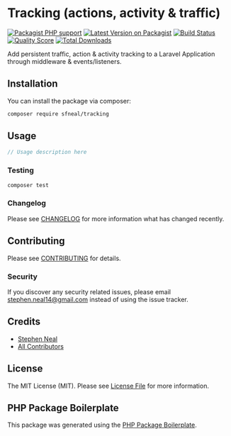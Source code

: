# Tracking (actions, activity & traffic)

[![Packagist PHP support](https://img.shields.io/packagist/php-v/sfneal/tracking)](https://packagist.org/packages/sfneal/tracking)
[![Latest Version on Packagist](https://img.shields.io/packagist/v/sfneal/tracking.svg?style=flat-square)](https://packagist.org/packages/sfneal/tracking)
[![Build Status](https://travis-ci.com/sfneal/tracking.svg?branch=master&style=flat-square)](https://travis-ci.com/sfneal/tracking)
[![Quality Score](https://img.shields.io/scrutinizer/g/sfneal/tracking.svg?style=flat-square)](https://scrutinizer-ci.com/g/sfneal/tracking)
[![Total Downloads](https://img.shields.io/packagist/dt/sfneal/tracking.svg?style=flat-square)](https://packagist.org/packages/sfneal/tracking)

Add persistent traffic, action & activity tracking to a Laravel Application through middleware & events/listeners.

## Installation

You can install the package via composer:

```bash
composer require sfneal/tracking
```

## Usage

``` php
// Usage description here
```

### Testing

``` bash
composer test
```

### Changelog

Please see [CHANGELOG](CHANGELOG.md) for more information what has changed recently.

## Contributing

Please see [CONTRIBUTING](CONTRIBUTING.md) for details.

### Security

If you discover any security related issues, please email stephen.neal14@gmail.com instead of using the issue tracker.

## Credits

- [Stephen Neal](https://github.com/sfneal)
- [All Contributors](../../contributors)

## License

The MIT License (MIT). Please see [License File](LICENSE.md) for more information.

## PHP Package Boilerplate

This package was generated using the [PHP Package Boilerplate](https://laravelpackageboilerplate.com).
